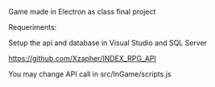 Game made in Electron as class final project

Requeriments:

Setup the api and database in Visual Studio and SQL Server

https://github.com/Xzapher/INDEX_RPG_API

You may change API call in src/InGame/scripts.js
